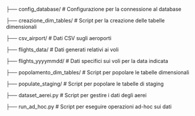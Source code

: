 ├── config_database/       # Configurazione per la connessione al database

├── creazione_dim_tables/  # Script per la creazione delle tabelle dimensionali

├── csv_airport/           # Dati CSV sugli aeroporti

├── flights_data/          # Dati generati relativi ai voli

├── flights_yyyymmdd/      # Dati specifici sui voli per la data indicata

├── popolamento_dim_tables/ # Script per popolare le tabelle dimensionali

├── populate_staging/      # Script per popolare le tabelle di staging

├── dataset_aerei.py       # Script per gestire i dati degli aerei

├── run_ad_hoc.py          # Script per eseguire operazioni ad-hoc sui dati
